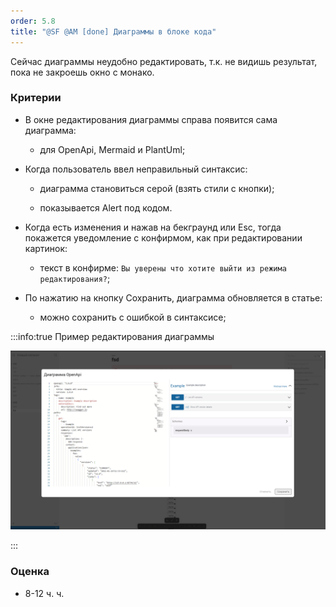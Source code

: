 ```yaml
---
order: 5.8
title: "@SF @AM [done] Диаграммы в блоке кода"
---
```


Сейчас диаграммы неудобно редактировать, т.к. не видишь результат, пока не закроешь окно с монако.

### Критерии

-  В окне редактирования диаграммы справа появится сама диаграмма:

   -  для OpenApi, Mermaid и PlantUml;

-  Когда пользователь ввел неправильный синтаксис:

   -  диаграмма становиться серой (взять стили с кнопки);

   -  показывается Alert под кодом.

-  Когда есть изменения и нажав на бекграунд или Esc, тогда покажется уведомление с конфирмом, как при редактировании картинок:

   -  текст в конфирме: `Вы уверены что хотите выйти из режима редактирования?`;

-  По нажатию на кнопку Сохранить, диаграмма обновляется в статье:

   -  можно сохранить с ошибкой в синтаксисе;

:::info:true Пример редактирования диаграммы

![](./ep-a-diagrammy-v-bloke-koda-2.png)

:::

### Оценка

-  8-12 ч. ч.